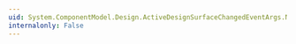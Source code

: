 ```yaml
---
uid: System.ComponentModel.Design.ActiveDesignSurfaceChangedEventArgs.NewSurface
internalonly: False
---
```

